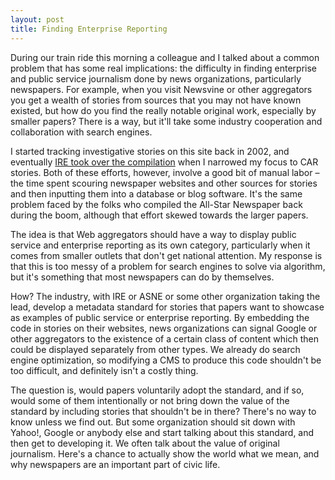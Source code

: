 ```yaml
---
layout: post
title: Finding Enterprise Reporting
---
```


During our train ride this morning a colleague and I talked about a common problem that has some real implications: the difficulty in finding enterprise and public service journalism done by news organizations, particularly newspapers. For example, when you visit Newsvine or other aggregators you get a wealth of stories from sources that you may not have known existed, but how do you find the really notable original work, especially by smaller papers? There is a way, but it'll take some industry cooperation and collaboration with search engines.


I started tracking investigative stories on this site back in 2002, and eventually [IRE took over the compilation](http://ire.org/blog/extra-extra/) when I narrowed my focus to CAR stories. Both of these efforts, however, involve a good bit of manual labor – the time spent scouring newspaper websites and other sources for stories and then inputting them into a database or blog software. It's the same problem faced by the folks who compiled the All-Star Newspaper back during the boom, although that effort skewed towards the larger papers.

The idea is that Web aggregators should have a way to display public service and enterprise reporting as its own category, particularly when it comes from smaller outlets that don't get national attention. My response is that this is too messy of a problem for search engines to solve via algorithm, but it's something that most newspapers can do by themselves.

How? The industry, with IRE or ASNE or some other organization taking the lead, develop a metadata standard for stories that papers want to showcase as examples of public service or enterprise reporting. By embedding the code in stories on their websites, news organizations can signal Google or other aggregators to the existence of a certain class of content which then could be displayed separately from other types. We already do search engine optimization, so modifying a CMS to produce this code shouldn't be too difficult, and definitely isn't a costly thing.

The question is, would papers voluntarily adopt the standard, and if so, would some of them intentionally or not bring down the value of the standard by including stories that shouldn't be in there? There's no way to know unless we find out. But some organization should sit down with Yahoo!, Google or anybody else and start talking about this standard, and then get to developing it. We often talk about the value of original journalism. Here's a chance to actually show the world what we mean, and why newspapers are an important part of civic life.